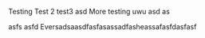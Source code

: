 Testing
Test 2
test3
asd
More testing uwu
asd
as

asfs
asfd
Eversadsaasdfasfasassadfasheassafasfdasfasf